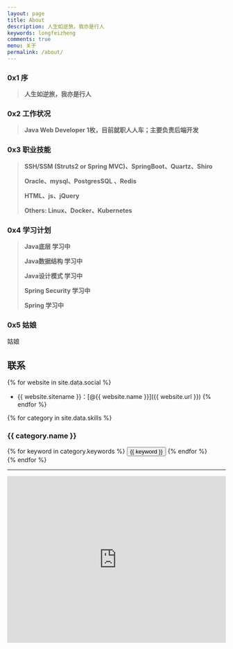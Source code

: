 ```yaml
---
layout: page
title: About
description: 人生如逆旅，我亦是行人
keywords: longfeizheng
comments: true
menu: 关于
permalink: /about/
---
```



### 0x1 序

> **人生如逆旅，我亦是行人**


### 0x2 工作状况

> **Java Web Developer 1枚，目前就职人人车；主要负责后端开发**

### 0x3 职业技能

> **SSH/SSM (Struts2 or Spring MVC)、SpringBoot、Quartz、Shiro**
>
> **Oracle、mysql、PostgresSQL 、Redis**
>
> **HTML、js、jQuery**
>
> **Others: Linux、Docker、Kubernetes**

### 0x4 学习计划

> **Java底层 学习中**
>  
> **Java数据结构 学习中**
> 
> **Java设计模式 学习中**
>
> **Spring Security 学习中**
>
> **Spring 学习中**

### 0x5 姑娘

姑娘
## 联系

{% for website in site.data.social %}
* {{ website.sitename }}：[@{{ website.name }}]({{ website.url }})
{% endfor %}




{% for category in site.data.skills %}
### {{ category.name }}
<div class="btn-inline">
{% for keyword in category.keywords %}
<button class="btn btn-outline" type="button">{{ keyword }}</button>
{% endfor %}
</div>
{% endfor %}


---

<audio  autoplay="autoplay">
  <source src="http://merryyou.cn/lover/music/gu_niang.mp3" type="audio/mpeg" />
Your browser does not support the audio element.
</audio>

<iframe type="text/html" width="100%" height="385" src="http://www.youtube.com/embed/gfmjMWjn-Xg" frameborder="0"></iframe>
